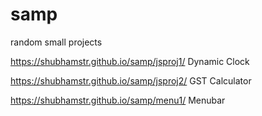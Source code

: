 # samp
random small projects

https://shubhamstr.github.io/samp/jsproj1/ Dynamic Clock

https://shubhamstr.github.io/samp/jsproj2/ GST Calculator

https://shubhamstr.github.io/samp/menu1/ Menubar
